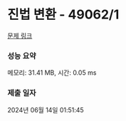 # 진법 변환 - 49062/1 

[문제 링크](https://level.goorm.io/exam/49062/%EC%A7%84%EB%B2%95-%EB%B3%80%ED%99%98/quiz/1) 

### 성능 요약

메모리: 31.41 MB, 시간: 0.05 ms

### 제출 일자

2024년 06월 14일 01:51:45

